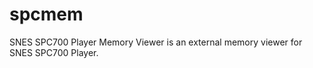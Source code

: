 spcmem
======

SNES SPC700 Player Memory Viewer is an external memory viewer for SNES SPC700 Player.
